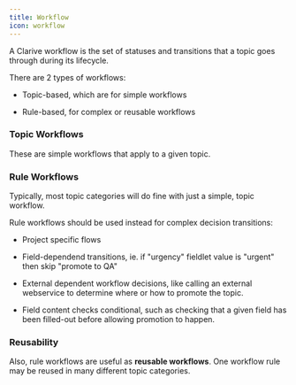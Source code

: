 ```yaml
---
title: Workflow
icon: workflow
---
```


A Clarive workflow is the set of statuses and transitions that a topic
goes through during its lifecycle. 

There are 2 types of workflows: 

-  Topic-based, which are for simple workflows 

-  Rule-based, for complex or reusable workflows 


### Topic Workflows 

These are simple workflows that apply to a given topic.


### Rule Workflows

Typically, most topic categories will do fine
with just a simple, topic workflow. 

Rule workflows should be used instead for complex decision transitions: 

-  Project specific flows 

-  Field-dependend transitions, ie. if "urgency" fieldlet value is "urgent" then skip "promote to QA" 

-  External dependent workflow decisions, like calling an external webservice to determine where or how 
to promote the topic. 

-  Field content checks conditional, such as checking that 
a given field has been filled-out before allowing promotion to 
happen.


### Reusability

Also, rule workflows are useful as __reusable workflows__. One
workflow rule may be reused in many different topic 
categories.

